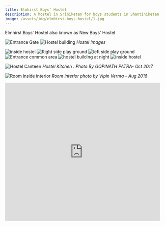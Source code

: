 ```yaml
---
title: Elmhirst Boys' Hostel
description: A hostel in Sriniketan for boys students in Shantiniketan Visva Bharati University
image: /assets/img/elmhirst-boys-hostel/1.jpg
---
```



Elmhirst Boys' Hostel also known as New Boys' Hostel

 
![Entrance Gate](/assets/img/elmhirst-boys-hostel/1f66eb83.jpg)
![Hostel building](/assets/img/elmhirst-boys-hostel/64557ed2.jpg)
*Hostel Images*

![inside hostel](/assets/img/elmhirst-boys-hostel/2ffc0358.jpg)
![Right side play ground](/assets/img/elmhirst-boys-hostel/3862595.jpg)
![left side play ground](/assets/img/elmhirst-boys-hostel/45c48629.jpg)
![Entrance common area](/assets/img/elmhirst-boys-hostel/57993d8.jpg)
![hostel building at night](/assets/img/elmhirst-boys-hostel/7ef869ed.jpg)
![inside hostel](/assets/img/elmhirst-boys-hostel/88c9b6b.jpg)

 

![Hostel Canteen](/assets/img/elmhirst-boys-hostel/2018-01-26.jpg)
*Hostel Kitchen : Photo By GOPINATH PATRA- Oct 2017*

![Room inside interior](/assets/img/elmhirst-boys-hostel/2016-08-25.jpg)
*Room interior photo by Vipin Verma - Aug 2016*


<iframe src="https://www.google.com/maps/embed?pb=!1m18!1m12!1m3!1d3653.9944015558735!2d87.6616579!3d23.6761582!2m3!1f0!2f0!3f0!3m2!1i1024!2i768!4f13.1!3m3!1m2!1s0x39f9dcf4eb81fdf7%3A0x9514134e1d6ec678!2sElmhirst%20Boys&#39;%20Hostel%2C%20Visva-Bharati!5e0!3m2!1sen!2sin!4v1716836570738!5m2!1sen!2sin" width="100%" height="450" style="border:0;" allowfullscreen="" loading="lazy" referrerpolicy="no-referrer-when-downgrade"></iframe>